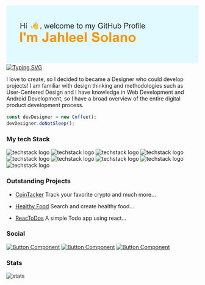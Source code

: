 ![header](/header.png)
[![Typing SVG](https://readme-typing-svg.demolab.com/?lines=I'm+Fullstack+Developer+and+...;UX/UI+and+Industrial+Designer)](https://git.io/typing-svg)

I love to create, so I decided to became a Designer who could develop projects!
I am familiar with design thinking and methodologies such as User-Centered Design and I have knowledge in Web Development and Android Development, so I have a broad overview of the entire digital product development process.
```javascript
const devDesigner = new Coffee();
devDesigner.doNotSleep();
```
### My tech Stack
![techstack logo](https://readme-components.vercel.app/api?component=logo&logo=Javascript&fill=faea05) ![techstack logo](https://readme-components.vercel.app/api?component=logo&logo=react&fill=61dbfb) ![techstack logo](https://readme-components.vercel.app/api?component=logo&logo=redux) ![techstack logo](https://readme-components.vercel.app/api?component=logo&logo=HTML5&fill=fa4a05)  ![techstack logo](https://readme-components.vercel.app/api?component=logo&logo=CSS3&fill=056bfa) 
![techstack logo](https://readme-components.vercel.app/api?component=logo&logo=Node.Js&fill=20bd04) ![techstack logo](https://readme-components.vercel.app/api?component=logo&logo=Express.Js&fill=0000) ![techstack logo](https://readme-components.vercel.app/api?component=logo&logo=MongoDB&fill=21fc63) ![techstack logo](https://readme-components.vercel.app/api?component=logo&logo=PostgreSQL&fill=3e84c9)

### Outstanding Projects
- [CoinTacker](https://github.com/PF-03/CoinTracker)
Track your favorite crypto and much more...

- [Healthy Food](https://github.com/Jahleels/PI-food-main)
Search and create healthy food...

- [ReacToDos](https://github.com/Jahleels/react-todos)
A simple Todo app using react...

### Social
[![Button Component](https://readme-components.vercel.app/api?component=button&text=Linkedin)](https://www.linkedin.com/in/jahleel-solano-101834206/)
[![Button Component](https://readme-components.vercel.app/api?component=button&text=Whatsapp&fill=25d366)](https://api.whatsapp.com/send?phone=573022994596)
[![Button Component](https://readme-components.vercel.app/api?component=button&text=Behance&fill=00000)](https://www.behance.net/jahleels20cb97)

### Stats
![stats](https://github-readme-stats.vercel.app/api/top-langs/?username=jahleels)
